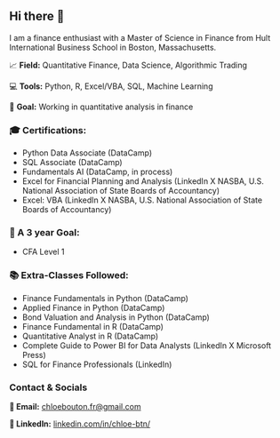 ## Hi there 👋

I am a finance enthusiast with a Master of Science in Finance from Hult International Business School in Boston, Massachusetts.

📈 **Field:** Quantitative Finance, Data Science, Algorithmic Trading

💻 **Tools:** Python, R, Excel/VBA, SQL, Machine Learning

🧭 **Goal:** Working in quantitative analysis in finance


### 🎓 Certifications:

- Python Data Associate (DataCamp)
- SQL Associate (DataCamp)
- Fundamentals AI (DataCamp, in process)
- Excel for Financial Planning and Analysis (LinkedIn X NASBA, U.S. National Association of State Boards of Accountancy)
- Excel: VBA (LinkedIn X NASBA, U.S. National Association of State Boards of Accountancy)


### 🎒 A 3 year Goal:

- CFA Level 1


### 📚 Extra-Classes Followed:

- Finance Fundamentals in Python (DataCamp)
- Applied Finance in Python (DataCamp)
- Bond Valuation and Analysis in Python (DataCamp)
- Finance Fundamental in R (DataCamp)
- Quantitative Analyst in R (DataCamp)
- Complete Guide to Power BI for Data Analysts (LinkedIn X Microsoft Press)
- SQL for Finance Professionals (LinkedIn)


### Contact & Socials

**📩 Email:** chloebouton.fr@gmail.com

**🔗 LinkedIn:** [linkedin.com/in/chloe-btn/](https://www.linkedin.com/in/chloe-btn/)



<!--
**chloebtn/chloebtn** is a ✨ _special_ ✨ repository because its `README.md` (this file) appears on your GitHub profile.

Here are some ideas to get you started:

- 🔭 I’m currently working on ...
- 🌱 I’m currently learning ...
- 👯 I’m looking to collaborate on ...
- 🤔 I’m looking for help with ...
- 💬 Ask me about ...
- 📫 How to reach me: ...
- 😄 Pronouns: ...
- ⚡ Fun fact: ...
-->
